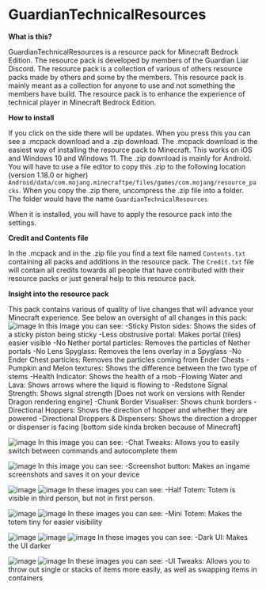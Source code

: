 # GuardianTechnicalResources

**What is this?**

GuardianTechnicalResources is a resource pack for Minecraft Bedrock Edition. The resource pack is developed by members of the Guardian Liar Discord. The resource pack is a collection of various of others resource packs made by others and some by the members. This resource pack is mainly meant as a collection for anyone to use and not something the members have build. The resource pack is to enhance the experience of technical player in Minecraft Bedrock Edition.

**How to install**

If you click on the side there will be updates. When you press this you can see a .mcpack download and a .zip download. 
  The .mcpack download is the easiest way of installing the resource pack to Minecraft. This works on iOS and Windows 10 and Windows 11.
  The .zip download is mainly for Android. You will have to use a file editor to copy this .zip to the following location (version 1.18.0 or higher) `Android/data/com.mojang.minecraftpe/files/games/com.mojang/resource_packs`. When you copy the .zip there, uncompress the .zip file into a folder. The folder would have the name `GuardianTechnicalResources`
  
When it is installed, you will have to apply the resource pack into the settings.

**Credit and Contents file**

In the .mcpack and in the .zip file you find a text file named `Contents.txt` containing all packs and additions in the resource pack. The `Credit.txt` file will contain all credits towards all people that have contributed with their resource packs or just general help to this resource pack.

**Insight into the resource pack**

This pack contains various of quality of live changes that will advance your Minecraft experience. See below an oversight of all changes in this pack:
![image](https://user-images.githubusercontent.com/80174370/155613490-4feb793e-25f8-4b09-822d-79f1e282d9e4.png)
In this image you can see:
-Sticky Piston sides: Shows the sides of a sticky piston being sticky
-Less obstrusive portal: Makes portal (tiles) easier visible
-No Nether portal particles: Removes the particles of Nether portals
-No Lens Spyglass: Removes the lens overlay in a Spyglass
-No Ender Chest particles: Removes the particles coming from Ender Chests
-Pumpkin and Melon textures: Shows the difference between the two type of stems
-Health Indicator: Shows the health of a mob
-Flowing Water and Lava: Shows arrows where the liquid is flowing to
-Redstone Signal Strength: Shows signal strength [Does not work on versions with Render Dragon rendering engine] 
-Chunk Border Visualiser: Shows chunk borders
-Directional Hoppers: Shows the direction of hopper and whether they are powered
-Directional Droppers & Dispensers: Shows the direction a dropper or dispenser is facing [bottom side kinda broken because of Minecraft]


![image](https://user-images.githubusercontent.com/80174370/155613853-b76b9abe-884d-42a9-89d2-97b45dd37338.png)
In this image you can see:
-Chat Tweaks: Allows you to easily switch between commands and autocomplete them


![image](https://user-images.githubusercontent.com/80174370/155613815-b92bd79c-6316-4a0b-9d64-c0b4577063e2.png)
In this image you can see:
-Screenshot button: Makes an ingame screenshots and saves it on your device

![image](https://user-images.githubusercontent.com/80174370/155614643-57c0df4d-2aa2-422f-8616-95b268aab9c4.png)
![image](https://user-images.githubusercontent.com/80174370/155614583-1b7e099b-ee1b-4ab0-9a77-d4ed679d5bed.png)
In these images you can see:
-Half Totem: Totem is visible in third person, but not in first person.

![image](https://user-images.githubusercontent.com/80174370/155614073-303d9e2a-547d-4f79-b1a1-96711d4ee16d.png)
![image](https://user-images.githubusercontent.com/80174370/155614027-9fc894e8-db56-4c21-a852-88ddc76de84c.png)
In these images you can see:
-Mini Totem: Makes the totem tiny for easier visibility

![image](https://user-images.githubusercontent.com/80174370/155615885-b7a34cd5-a3b4-46df-810d-d9ebdd2136c7.png)
![image](https://user-images.githubusercontent.com/80174370/155615982-c8e5c6ef-aa2d-43f3-bfbb-f0ff0fb0d45c.png)
![image](https://user-images.githubusercontent.com/80174370/155616007-c7d4bd90-9a28-4e8c-953b-b73b39b14050.png)
In these images you can see:
-Dark UI: Makes the UI darker

![image](https://user-images.githubusercontent.com/80174370/155615663-668bae33-58cc-43a5-9ccc-fa602ad857a8.png)
![image](https://user-images.githubusercontent.com/80174370/155615567-581be576-5319-44b0-9adc-6464e209532a.png)
In these images you can see:
-UI Tweaks: Allows you to throw out single or stacks of items more easily, as well as swapping items in containers



